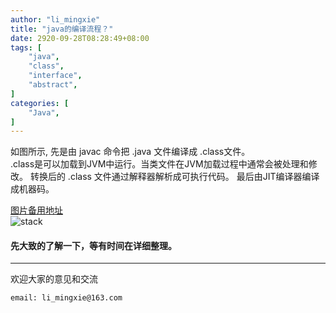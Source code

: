 ```yaml
---
author: "li_mingxie"
title: "java的编译流程？"
date: 2920-09-28T08:28:49+08:00
tags: [
    "java",
    "class",
    "interface",
    "abstract",
]
categories: [
    "Java",
]
---
```


如图所示, 先是由 javac 命令把 .java 文件编译成 .class文件。  
.class是可以加载到JVM中运行。当类文件在JVM加载过程中通常会被处理和修改。
转换后的 .class 文件通过解释器解析成可执行代码。
最后由JIT编译器编译成机器码。

[图片备用地址](https://limingxie.github.io/images/java/compile/compile.png)  
![stack](https://mingxie-blog.oss-cn-beijing.aliyuncs.com/image/java/compile/compile.png)

#### **先大致的了解一下，等有时间在详细整理。**

----------------------------------------------
欢迎大家的意见和交流

`email: li_mingxie@163.com`